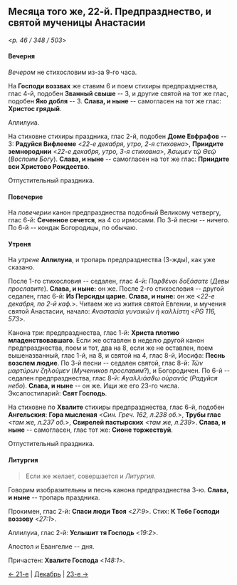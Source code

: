 
## Месяца того же, 22-й. Предпразднество, и святой мученицы Анастасии  

<*p. 46 / 348 / 503*>

#### Вечерня

*Вечером* не стихословим из-за 9-го часа. 

На **Господи воззвах** же ставим 6 и поем стихиры предпразднества, глас 4-й, подобен **Званный свыше** -- 3, 
и другие святой на тот же глас, подобен **Яко добля** -- 3. 
**Слава, и ныне** -- самогласен на тот же глас: **Христос грядый**.   

Аллилуиа. 

На стиховне стихиры праздника, глас 2-й, подобен **Доме Евфрафов** -- 3:
**Радуйся Вифлееме** <*22-е декабря, утро, 2-я стиховна*>,
**Приидите земнороднии** <*22-е декабря, утро, 3-я стиховна*>,
*̓́ᾼσωμεν τῷ Θεῷ* (*Воспоим Богу*).
**Слава, и ныне** -- самогласен на тот же глас: **Приидите вси Христово Рождество**.  

Отпустительный праздника. 

#### Повечерие

На *повечерии* канон предпразднества подобный Великому четвергу, глас 6-й: **Сеченное сечется**, 
на 4 со ирмосами. 
По 3-й песни -- ничего. 
По 6-й -- кондак Богородицы, по обычаю.  

#### Утреня

На *утрене* **Аллилуиа**, и тропарь предпразднества (3-жды), как уже сказано.  

После 1-го стихословия -- седален, глас 4-й: *Παρϑένοι δοξάσατε* (*Девы прославите*). 
**Слава, и ныне:** он же. 
После 2-го стихословия -- другой седален, глас 6-й: **Из Персиды царие**. 
**Слава, и ныне:** он же <*22-е декабря, по 2-й каф.*>. 
Читаем же из жития святой Евгении, и мучения святой Анастасии, начало: 
*̓Αναστασία γυναικῶν ἡ καλλίστη* <*PG 116, 573*>.

Канона три: предпразднества, глас 1-й: **Христа плотию младенствовавшаго**. 
Если же оставлен в неделю другой канон предпразднества, поем и тот, два на 8, 
если же не оставлен, поем вышеназванный, глас 1-й, на 8, 
и святой на 4, глас 8-й, Иосифа: **Песнь возслем людие**. 
По 3-й песни -- седален святой, глас 8-й: *Τῶν μαρτύρων ζηλοῦμεν* (*Мучеников прославим*?), и Богородичен. 
По 6-й -- седален предпразднества, глас 8-й: *̓Αγαλλιάσϑω οὐρανός* (*Радуйся небо*). 
**Слава, и ныне** -- он же. Ищи же его 23-го числа. 
Эксапостиларий: **Свят Господь**. 

На стиховне по **Хвалите** стихиры предпразднества, глас 6-й, подобен **Ангельския**:
**Гора мысленая** <*Син. Греч. 162, л.238 об.*>, 
**Трубы глас** <*там же, л.237 об.*>, 
**Свирелей пастырских** <*там же, л.239*>. 
**Слава, и ныне** -- самогласен, глас тот же: **Сионе торжествуй**. 

Отпустительный праздника. 

#### Литургия

> Если же желает, совершается и *Литургия*. 

Говорим изобразительны и песнь канона предпразднества 3-ю. 
**Слава, и ныне** -- тропарь праздника. 

Прокимен, глас 2-й: **Спаси люди Твоя** <*27:9*>. 
Стих: **К Тебе Господи воззову** <*27:1*>. 

Аллилуиа, глас 2-й: **Услышит тя Господь** <*19:2*>. 

Апостол и Евангелие -- дня. 

Причастен: **Хвалите Господа** <*148:1*>. 

[← 21-е](12_21_EUR.ru.md) | [Декабрь](README.md#22-й) | [23-е →](12_23_EUR.ru.md)
